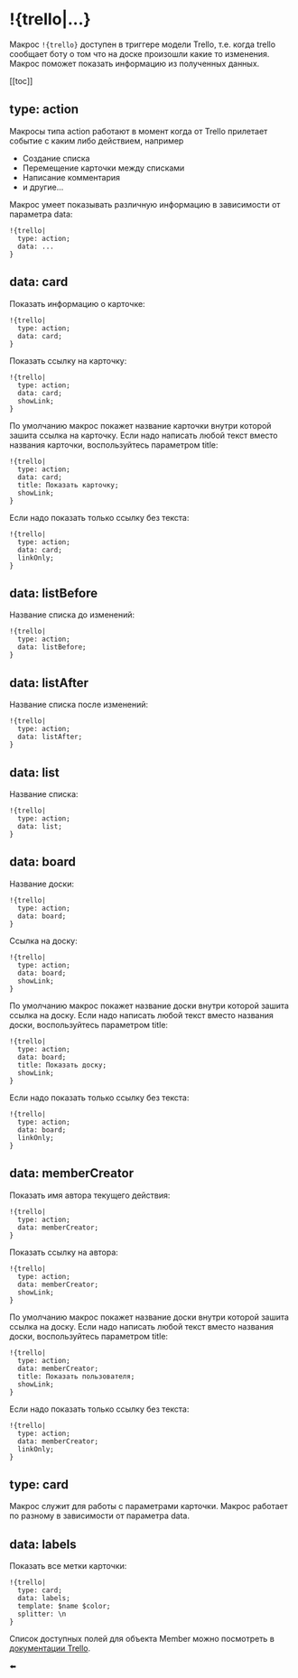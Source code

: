 # !{trello|...}

Макрос `!{trello}` доступен в триггере модели Trello, т.е. когда trello сообщает боту о том что на доске произошли какие то изменения. Макрос поможет показать информацию из полученных данных.

[[toc]]

## type: action

Макросы типа action работают в момент когда от Trello прилетает событие с каким либо действием, например
 * Создание списка
* Перемещение карточки между списками
* Написание комментария
* и другие...

Макрос умеет показывать различную информацию в зависимости от параметра data:
```plain 
!{trello| 
  type: action;
  data: ...
}
```
## data: card

Показать информацию о карточке:
```plain 
!{trello|
  type: action;
  data: card;
}
```

Показать ссылку на карточку:
```plain 
!{trello|
  type: action;
  data: card;
  showLink;
}
```

По умолчанию макрос покажет название карточки внутри которой зашита ссылка на карточку. Если надо написать любой текст вместо названия карточки, воспользуйтесь параметром title:
```plain 
!{trello|
  type: action;
  data: card;
  title: Показать карточку;
  showLink;
}
```

Если надо показать только ссылку без текста:
```plain 
!{trello|
  type: action;
  data: card;
  linkOnly;
}
```
## data: listBefore

Название списка до изменений:
```plain 
!{trello|
  type: action; 
  data: listBefore;
}
```
## data: listAfter

Название списка после изменений:
```plain 
!{trello|
  type: action; 
  data: listAfter;
}
```
## data: list

Название списка:
```plain 
!{trello|
  type: action; 
  data: list;
}
```
## data: board

Название доски:
```plain 
!{trello|
  type: action; 
  data: board;
}
```

Ссылка на доску:
```plain 
!{trello|
  type: action; 
  data: board;
  showLink;
}
```

По умолчанию макрос покажет название доски внутри которой зашита ссылка на доску. Если надо написать любой текст вместо названия доски, воспользуйтесь параметром title:
```plain 
!{trello|
  type: action; 
  data: board;
  title: Показать доску;
  showLink;
}
```

Если надо показать только ссылку без текста:
```plain 
!{trello|
  type: action; 
  data: board;
  linkOnly;
}
```
## data: memberCreator

Показать имя автора текущего действия:
```plain 
!{trello|
  type: action; 
  data: memberCreator;
}
```

Показать ссылку  на автора:
```plain 
!{trello|
  type: action; 
  data: memberCreator;
  showLink;
}
```

По умолчанию макрос покажет название доски внутри которой зашита ссылка на доску. Если надо написать любой текст вместо названия доски, воспользуйтесь параметром title:
```plain 
!{trello|
  type: action; 
  data: memberCreator;
  title: Показать пользователя;
  showLink;
}
```

Если надо показать только ссылку без текста:
```plain 
!{trello|
  type: action; 
  data: memberCreator;
  linkOnly;
}
```


## type: card

Макрос служит для работы с параметрами карточки. Макрос работает по разному в зависимости от параметра data.
## data: labels

Показать все метки карточки:
```plain 
!{trello|
  type: card;
  data: labels;
  template: $name $color;
  splitter: \n
}
```

Список доступных полей для объекта Member можно посмотреть в [документации Trello](/docs/admin/trello).


⬅️
